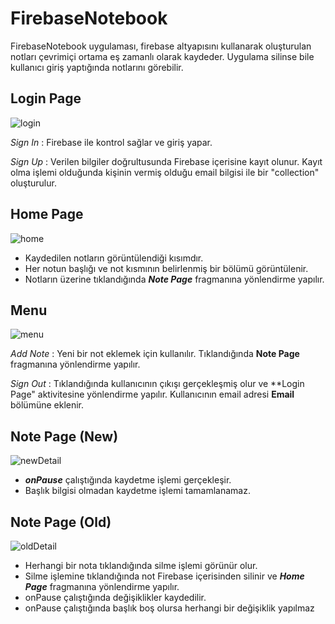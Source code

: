 # FirebaseNotebook
FirebaseNotebook uygulaması, firebase altyapısını kullanarak oluşturulan notları çevrimiçi ortama eş zamanlı olarak kaydeder. Uygulama silinse bile kullanıcı giriş yaptığında notlarını görebilir.

## Login Page
![login](https://github.com/Emreren11/FirebaseNotebook/assets/113580478/97920e21-eafd-4332-b48c-475fb71affc9)

*Sign In* : Firebase ile kontrol sağlar ve giriş yapar.

*Sign Up* : Verilen bilgiler doğrultusunda Firebase içerisine kayıt olunur. Kayıt olma işlemi olduğunda kişinin vermiş olduğu email bilgisi ile bir "collection" oluşturulur.

## Home Page
![home](https://github.com/Emreren11/FirebaseNotebook/assets/113580478/3831f74c-e796-4e3e-bb9c-fb8177ab9d37)

- Kaydedilen notların görüntülendiği kısımdır. 
- Her notun başlığı ve not kısmının belirlenmiş bir bölümü görüntülenir.
- Notların üzerine tıklandığında ***Note Page*** fragmanına yönlendirme yapılır.

## Menu
![menu](https://github.com/Emreren11/FirebaseNotebook/assets/113580478/de712d4f-1a78-4743-af88-e90c52002f2e)

*Add Note* : Yeni bir not eklemek için kullanılır. Tıklandığında **Note Page** fragmanına yönlendirme yapılır.

*Sign Out* : Tıklandığında kullanıcının çıkışı gerçekleşmiş olur ve **Login Page" aktivitesine yönlendirme yapılır. Kullanıcının email adresi **Email** bölümüne eklenir.

## Note Page (New)
![newDetail](https://github.com/Emreren11/FirebaseNotebook/assets/113580478/a49124d5-b8d1-4bea-b6b2-426dfa550e99)

- ***onPause*** çalıştığında kaydetme işlemi gerçekleşir. 
- Başlık bilgisi olmadan kaydetme işlemi tamamlanamaz.

## Note Page (Old)
![oldDetail](https://github.com/Emreren11/FirebaseNotebook/assets/113580478/09c381ac-d912-4f23-865f-f0a850f05ba1)
- Herhangi bir nota tıklandığında silme işlemi görünür olur.
- Silme işlemine tıklandığında not Firebase içerisinden silinir ve ***Home Page*** fragmanına yönlendirme yapılır.
- onPause çalıştığında değişiklikler kaydedilir.
- onPause çalıştığında başlık boş olursa herhangi bir değişiklik yapılmaz
